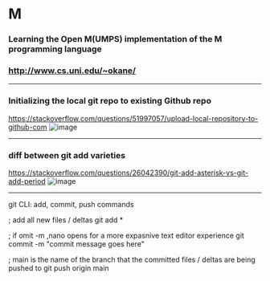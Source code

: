 # M

### Learning the Open M(UMPS) implementation of the M programming language

### http://www.cs.uni.edu/~okane/


<hr>


### Initializing the local git repo to existing Github repo
https://stackoverflow.com/questions/51997057/upload-local-repository-to-github-com
![image](https://user-images.githubusercontent.com/45149184/111190437-14bce380-8585-11eb-97d6-bf2b3359d70d.png)


<hr>


### diff between git add varieties
https://stackoverflow.com/questions/26042390/git-add-asterisk-vs-git-add-period
![image](https://user-images.githubusercontent.com/45149184/111191539-2ce13280-8586-11eb-808f-4c1fc31ce9b1.png)


<hr>


git CLI: add, commit, push commands

; add all new files / deltas
git add * 

; if omit -m ,nano opens for a more expasnive text editor experience
git commit -m "commit message goes here"

; main is the name of the branch that the committed files / deltas are being pushed to
git push origin main
